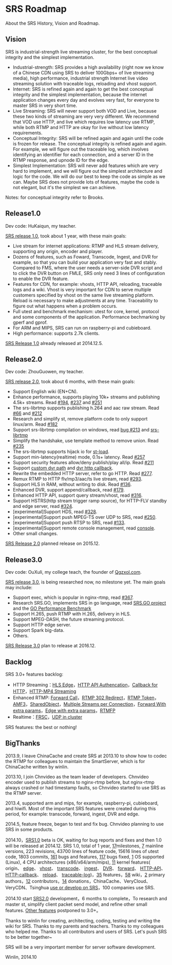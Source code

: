 # SRS Roadmap

About the SRS History, Vision and Roadmap.

## Vision

SRS is industrial-strength live streaming cluster, for the best conceptual integrity and the simplest implementation.

* Industrial-strength: SRS provides a high availability (right now we know of a Chinese CDN using SRS to deliver 100Gbps+ of live streaming media), high performance, industrial strength Internet live video streaming solution with traceable logs, reloading and vhost support.
* Internet: SRS is refined again and again to get the best conceptual integrity and the simplest implementation, because the internet application changes every day and evolves very fast, for everyone to master SRS in very short time.
* Live Streaming: SRS will never support both VOD and Live, because these two kinds of streaming are very very different. We recommend that VOD use HTTP, and live which requires low latency use RTMP, while both RTMP and HTTP are okay for live without low latency requirements.
* Conceptual Integrity: SRS will be refined again and again until the code is frozen for release. The conceptual integrity is refined again and again. For example, we will figure out the traceable log, which involves identifying an identifier for each connection, and a server ID in the RTMP response, and upnode ID for the edge.
* Simplest Implementation: SRS will never add features which are very hard to implement, and we will figure out the simplest architecture and logic for the code. We will do our best to keep the code as simple as we can. Maybe SRS does not provide lots of features, maybe the code is not elegant, but it's the  simplest we can achieve.

Notes: for conceptual integrity refer to Brooks.

## Release1.0

Dev code: HuKaiqun, my teacher.

[SRS release 1.0](https://github.com/simple-rtmp-server/srs/tree/1.0release), took about 1 year, with these main goals:

* Live stream for internet applications: RTMP and HLS stream delivery, supporting any origin, encoder and player.
* Dozens of features, such as Foward, Transcode, Ingest, and DVR for example, so that you can build your application very fast and stably. Compared to FMS, where the user needs a server-side DVR script and to click the DVR button on FMLE, SRS only need 3 lines of configuration to enable the DVR feature.
* Features for CDN, for example: vhosts, HTTP API, reloading, traceable logs and a wiki. Vhost is very important for CDN to serve multiple customers specified by vhost on the same live streaming platform. Reload is necessary to make adjustments at any time. Traceability to figure out what happens when a problem occurs.
* Full utest and benchmark mechanism: utest for core, kernel, protocol and some components of the application. Performance bechmarking by gperf and gprof.
* For ARM and MIPS, SRS can run on raspberry-pi and cubieboard.
* High performance: supports 2.7k clients.

[SRS Release 1.0](https://github.com/simple-rtmp-server/srs/tree/1.0release) already released at 2014.12.5.

## Release2.0

Dev code: ZhouGuowen, my teacher.

[SRS release 2.0](https://github.com/simple-rtmp-server/srs/tree/2.0release), took about 6 months, with these main goals:

* Support English wiki (EN+CN).
* Enhance performance, supports playing 10k+ streams and publishing 4.5k+ streams. Read [#194](https://github.com/simple-rtmp-server/srs/issues/194), [#237](https://github.com/simple-rtmp-server/srs/issues/237) and [#251](https://github.com/simple-rtmp-server/srs/issues/251)
* The srs-librtmp supports publishing h.264 and aac raw stream. Read [#66](https://github.com/simple-rtmp-server/srs/issues/66) and [#212](https://github.com/simple-rtmp-server/srs/issues/212)
* Research and simplify st, remove platform code to only support linux/arm. Read [#182](https://github.com/simple-rtmp-server/srs/issues/182)
* Support srs-librtmp compilation on windows, read [bug #213](https://github.com/simple-rtmp-server/srs/issues/213) and [srs-librtmp](https://github.com/winlinvip/srs.librtmp)
* Simplify the handshake, use template method to remove union. Read [#235](https://github.com/simple-rtmp-server/srs/issues/235) 
* The srs-librtmp supports hijack io for [st-load](https://github.com/winlinvip/st-load).
* Support min-latency(realtime) mode, 0.1s+ latency. Read [#257](https://github.com/simple-rtmp-server/srs/issues/257#issuecomment-66773208)
* Support security features allow/deny publish/play all/ip. Read [#211](https://github.com/simple-rtmp-server/srs/issues/211)
* Support [custom dvr path](https://github.com/simple-rtmp-server/srs/issues/179) 
and [dvr http callback](https://github.com/simple-rtmp-server/srs/issues/274).
* Rewrite the embedded HTTP server, refer to go HTTP. Read [#277](https://github.com/simple-rtmp-server/srs/issues/277).
* Remux RTMP to HTTP flv/mp3/aac/ts live stream, read [#293](https://github.com/simple-rtmp-server/srs/issues/293).
* Support HLS in RAM, without writing to disk. Read [#136](https://github.com/simple-rtmp-server/srs/issues/136).
* Enhanced DVR, support append/callback, read [#179](https://github.com/simple-rtmp-server/srs/issues/179).
* Enhanced HTTP API, support query stream/vhost, read [#316](https://github.com/simple-rtmp-server/srs/issues/316).
* Support HSTRS(http stream trigger ramp source), for HTTP-FLV standby and edge server, read [#324](https://github.com/simple-rtmp-server/srs/issues/324).
* [experimental]Support HDS, read [#328](https://github.com/simple-rtmp-server/srs/issues/328).
* [experimental]Support push MPEG-TS over UDP to SRS, read [#250](https://github.com/simple-rtmp-server/srs/issues/250).
* [experimental]Support push RTSP to SRS, read [#133](https://github.com/simple-rtmp-server/srs/issues/133).
* [experimental]Support remote console management, read [console](http://ossrs.net:1985/console).
* Other small changes.

[SRS Release 2.0](https://github.com/simple-rtmp-server/srs/tree/2.0release) planned release on 2015.12.

## Release3.0

Dev code: OuXuli, my college teach, the founder of [Qgzxol.com](http://www.qgzxol.com).

[SRS release 3.0](https://github.com/simple-rtmp-server/srs/tree/develop), is being researched now, no milestone yet. The main goals may include:

* Support exec, which is popular in nginx-rtmp, read [#367][bug367].
* Research SRS.GO, implements SRS in go language, read [SRS.GO project](https://github.com/winlinvip/srs.go) and the [GO Performance Benchmark](http://blog.csdn.net/win_lin/article/details/41379799)
* Support H.265, push RTMP with H.265, delivery in HLS.
* Support MPEG-DASH, the future streaming protocol.
* Support HTTP edge server.
* Support Spark big-data.
* Others.

[SRS Release 3.0][develop] plan to release at 2016.12.

## Backlog

SRS 3.0+ features backlog:

* HTTP Streaming：[HLS Edge][bug130]，[HTTP API Authencation][bug83]，[Callback for HTTP][bug52]，[HTTP-MP4 Streaming][bug174]
* Enhanced RTMP: [Forward Call][bug106]，[RTMP 302 Redirect][bug92]，[RTMP Token][bug71]，[AMF3][bug131]，[SharedObject][bug132]，[Multiple Streams per Connection][bug156]，[Forward With extra params][bug163]，[Edge with extra params][bug164]，[RTMFP][bug93]
* Realtime：[FRSC][bug90]，[UDP in cluster][bug94]

SRS features: the best or nothing!

## BigThanks

2013.9, I leave ChinaCache and create SRS at 2013.10 to show how to codec the RTMP for colleagues to maintain the SmartServer, which is for ChinaCache written by winlin.

2013.10, I join Chnvideo as the team leader of developers. Chnvideo encoder used to publish streams to nginx-rtmp before, but nginx-rtmp always crashed or had timestamp faults, so Chnvideo started to use SRS as the RTMP server.

2013.4, supported arm and mips, for example, raspberry-pi, cubieboard, and hiwifi. Most of the important SRS features were created during this period, for example: transcode, forward, ingest, DVR and edge.

2014.5, feature freeze, began to test and fix bug. Chnvideo planning to use SRS in some products.

2014.10，[SRS1.0](v1_EN_Product#release10) beta is OK, waiting for bug reports and fixes and then 1.0 will be released at 2014.12. SRS 1.0, total of 1 year, [17](https://github.com/simple-rtmp-server/srs/releases)milestones, [7](https://github.com/simple-rtmp-server/srs/tree/1.0release#releases) mainline versions, 223 revisions, 43700 lines of feature code, 15616 lines of utest code, 1803 commits, [161](https://github.com/simple-rtmp-server/srs/issues) bugs and features, [117](https://github.com/simple-rtmp-server/srs/issues?q=milestone%3A"srs+1.0+release") bugs fixed, [1](https://github.com/simple-rtmp-server/srs/tree/1.0release#system-requirements) OS supported (Linux), 4 CPU architectures (x86/x64/arm/mips), [11](https://github.com/simple-rtmp-server/srs/tree/1.0release#about) kernel features( origin、 [edge](v1_EN_Edge)、 [vhost](v1_EN_RtmpUrlVhost)、 [transcode](v1_EN_FFMPEG)、 [ingest](v1_EN_Ingest)、 [DVR](v1_EN_DVR)、 [forward](v1_EN_FFMPEG)、 [HTTP-API](v1_EN_HTTPApi)、 [HTTP-callback](v1_EN_HTTPCallback)、 [reload](v1_EN_Reload)、 [traceable-log](v1_EN_SrsLog))，[35](https://github.com/simple-rtmp-server/srs/tree/1.0release#summary) features，[58](v1_EN_Home) wiki，[2](https://github.com/simple-rtmp-server/srs/tree/1.0release#authors) primary authors，[12](https://github.com/simple-rtmp-server/srs/blob/master/AUTHORS.txt) contributors，[14](https://github.com/simple-rtmp-server/srs/tree/1.0release#donation) donations，ChinaCache、VeryCloud、VeryCDN、Tsinghua [use or develop on SRS](v1_EN_Sample)，100 companies use SRS.

2014.10 start [SRS2.0](v1_EN_Product#release20) development，6 months to complete，To research and master st, simplify client packet send model, and refine other small features. [Other features](v1_EN_Product#backlog) postponed to 3.0+。

Thanks to winlin for creating, architecting, coding, testing and writing the wiki for SRS. Thanks to my parents and teachers. Thanks to my colleagues who helped me. Thanks to all contributors and users of SRS. Let's push SRS to be better together~

SRS will be a very important member for server software development.

Winlin, 2014.10

[bug133]: https://github.com/simple-rtmp-server/srs/issues/133
[bug94]: https://github.com/simple-rtmp-server/srs/issues/94
[bug90]: https://github.com/simple-rtmp-server/srs/issues/120
[bug93]: https://github.com/simple-rtmp-server/srs/issues/93
[bug164]: https://github.com/simple-rtmp-server/srs/issues/164
[bug163]: https://github.com/simple-rtmp-server/srs/issues/163
[bug156]: https://github.com/simple-rtmp-server/srs/issues/156
[bug132]: https://github.com/simple-rtmp-server/srs/issues/132
[bug131]: https://github.com/simple-rtmp-server/srs/issues/131
[bug71]: https://github.com/simple-rtmp-server/srs/issues/71
[bug92]: https://github.com/simple-rtmp-server/srs/issues/92
[bug106]: https://github.com/simple-rtmp-server/srs/issues/106
[bug174]: https://github.com/simple-rtmp-server/srs/issues/174
[bug52]: https://github.com/simple-rtmp-server/srs/issues/52
[bug83]: https://github.com/simple-rtmp-server/srs/issues/83
[bug130]: https://github.com/simple-rtmp-server/srs/issues/130
[bug250]: https://github.com/simple-rtmp-server/srs/issues/250
[bug324]: https://github.com/simple-rtmp-server/srs/issues/324
[bug328]: https://github.com/simple-rtmp-server/srs/issues/328
[bug316]: https://github.com/simple-rtmp-server/srs/issues/316
[bug179]: https://github.com/simple-rtmp-server/srs/issues/179
[bug136]: https://github.com/simple-rtmp-server/srs/issues/136
[bug293]: https://github.com/simple-rtmp-server/srs/issues/293
[bug194]: https://github.com/simple-rtmp-server/srs/issues/194
[bug237]: https://github.com/simple-rtmp-server/srs/issues/237
[bug251]: https://github.com/simple-rtmp-server/srs/issues/251
[bug66]: https://github.com/simple-rtmp-server/srs/issues/66
[bug212]: https://github.com/simple-rtmp-server/srs/issues/212
[bug182]: https://github.com/simple-rtmp-server/srs/issues/182
[bug213]: https://github.com/simple-rtmp-server/srs/issues/213
[bug235]: https://github.com/simple-rtmp-server/srs/issues/235
[bug257]: https://github.com/simple-rtmp-server/srs/issues/257#issuecomment-66773208
[bug211]: https://github.com/simple-rtmp-server/srs/issues/211
[bug179]: https://github.com/simple-rtmp-server/srs/issues/179
[bug274]: https://github.com/simple-rtmp-server/srs/issues/274
[bug277]: https://github.com/simple-rtmp-server/srs/issues/277
[bug367]: https://github.com/simple-rtmp-server/srs/issues/367

[develop]: https://github.com/simple-rtmp-server/srs/tree/develop
[2.0release]: https://github.com/simple-rtmp-server/srs/tree/2.0release
[1.0release]: https://github.com/simple-rtmp-server/srs/tree/1.0release
[p2.0release]: https://github.com/simple-rtmp-server/srs/wiki/v1_CN_Product#release20
[p1.0release]: https://github.com/simple-rtmp-server/srs/wiki/v1_CN_Product#release10
[backlog]: https://github.com/simple-rtmp-server/srs/wiki/v1_CN_Product#backlog
[donations]: https://github.com/simple-rtmp-server/srs/blob/develop/DONATIONS.txt
[issues]: https://github.com/simple-rtmp-server/srs/issues
[releases]: https://github.com/simple-rtmp-server/srs/releases
[authors]: https://github.com/simple-rtmp-server/srs/tree/develop#authors
[librtmp]: https://github.com/winlinvip/srs.librtmp
[load]: https://github.com/winlinvip/st-load

[blog_go]: http://blog.csdn.net/win_lin/article/details/41379799
[srs_go]: https://github.com/winlinvip/srs.go
[qgzxol]: http://www.qgzxol.com